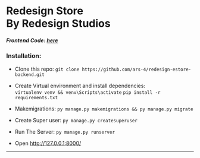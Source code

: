 # Redesign Store <br> By Redesign Studios



##### Frontend Code: [here]('https://github.com/ars-4/redesign-estore')



### Installation:

* Clone this repo:
`git clone https://github.com/ars-4/redesign-estore-backend.git`


* Create Virtual environment and install dependencies: <br>
`virtualenv venv && venv\Scripts\activate`
`pip install -r requirements.txt`


* Makemigrations:
`py manage.py makemigrations && py manage.py migrate`



* Create Super user:
`py manage.py createsuperuser`



* Run The Server:
`py manage.py runserver`



* Open http://127.0.0.1:8000/

---
